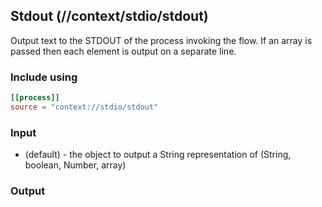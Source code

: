 ## Stdout (//context/stdio/stdout)
Output text to the STDOUT of the process invoking the flow. If an array is passed then each element
is output on a separate line.

### Include using
```toml
[[process]]
source = "context://stdio/stdout"
```

### Input
* (default) - the object to output a String representation of (String, boolean, Number, array)

### Output